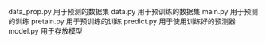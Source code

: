 data_prop.py 用于预测的数据集
data.py 用于预训练的数据集
main.py 用于预测的训练
pretain.py 用于预训练的训练
predict.py 用于使用训练好的预测器
model.py 用于存放模型